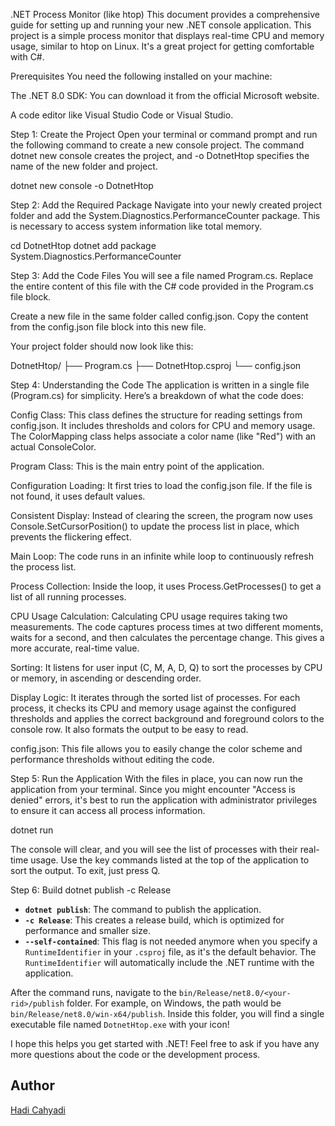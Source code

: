 .NET Process Monitor (like htop)
This document provides a comprehensive guide for setting up and running your new .NET console application. This project is a simple process monitor that displays real-time CPU and memory usage, similar to htop on Linux. It's a great project for getting comfortable with C#.

Prerequisites
You need the following installed on your machine:

The .NET 8.0 SDK: You can download it from the official Microsoft website.

A code editor like Visual Studio Code or Visual Studio.

Step 1: Create the Project
Open your terminal or command prompt and run the following command to create a new console project. The command dotnet new console creates the project, and -o DotnetHtop specifies the name of the new folder and project.

dotnet new console -o DotnetHtop

Step 2: Add the Required Package
Navigate into your newly created project folder and add the System.Diagnostics.PerformanceCounter package. This is necessary to access system information like total memory.

cd DotnetHtop
dotnet add package System.Diagnostics.PerformanceCounter

Step 3: Add the Code Files
You will see a file named Program.cs. Replace the entire content of this file with the C# code provided in the Program.cs file block.

Create a new file in the same folder called config.json. Copy the content from the config.json file block into this new file.

Your project folder should now look like this:

DotnetHtop/
├── Program.cs
├── DotnetHtop.csproj
└── config.json

Step 4: Understanding the Code
The application is written in a single file (Program.cs) for simplicity. Here’s a breakdown of what the code does:

Config Class: This class defines the structure for reading settings from config.json. It includes thresholds and colors for CPU and memory usage. The ColorMapping class helps associate a color name (like "Red") with an actual ConsoleColor.

Program Class: This is the main entry point of the application.

Configuration Loading: It first tries to load the config.json file. If the file is not found, it uses default values.

Consistent Display: Instead of clearing the screen, the program now uses Console.SetCursorPosition() to update the process list in place, which prevents the flickering effect.

Main Loop: The code runs in an infinite while loop to continuously refresh the process list.

Process Collection: Inside the loop, it uses Process.GetProcesses() to get a list of all running processes.

CPU Usage Calculation: Calculating CPU usage requires taking two measurements. The code captures process times at two different moments, waits for a second, and then calculates the percentage change. This gives a more accurate, real-time value.

Sorting: It listens for user input (C, M, A, D, Q) to sort the processes by CPU or memory, in ascending or descending order.

Display Logic: It iterates through the sorted list of processes. For each process, it checks its CPU and memory usage against the configured thresholds and applies the correct background and foreground colors to the console row. It also formats the output to be easy to read.

config.json: This file allows you to easily change the color scheme and performance thresholds without editing the code.

Step 5: Run the Application
With the files in place, you can now run the application from your terminal. Since you might encounter "Access is denied" errors, it's best to run the application with administrator privileges to ensure it can access all process information.

dotnet run

The console will clear, and you will see the list of processes with their real-time usage. Use the key commands listed at the top of the application to sort the output. To exit, just press Q.

Step 6: Build
dotnet publish -c Release

* **`dotnet publish`**: The command to publish the application.
* **`-c Release`**: This creates a release build, which is optimized for performance and smaller size.
* **`--self-contained`**: This flag is not needed anymore when you specify a `RuntimeIdentifier` in your `.csproj` file, as it's the default behavior. The `RuntimeIdentifier` will automatically include the .NET runtime with the application.

After the command runs, navigate to the `bin/Release/net8.0/<your-rid>/publish` folder. For example, on Windows, the path would be `bin/Release/net8.0/win-x64/publish`. Inside this folder, you will find a single executable file named `DotnetHtop.exe` with your icon!

I hope this helps you get started with .NET! Feel free to ask if you have any more questions about the code or the development process.

## Author
[Hadi Cahyadi](mailto:cumulus13@gmail.com)